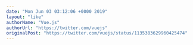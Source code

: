 ```yaml
---
date: "Mon Jun 03 03:12:06 +0000 2019"
layout: "like"
authorName: "Vue.js"
authorUrl: "https://twitter.com/vuejs"
originalPost: "https://twitter.com/vuejs/status/1135383629960425474"
---
```

